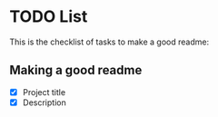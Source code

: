 # TODO List
This is the checklist of tasks to make a good readme:

## Making a good readme
  -[x] Project title
  -[x] Description